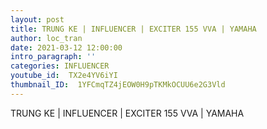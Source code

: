 ```yaml
---
layout: post
title: TRUNG KE | INFLUENCER | EXCITER 155 VVA | YAMAHA
author: loc_tran
date: 2021-03-12 12:00:00
intro_paragraph: ''
categories: INFLUENCER
youtube_id:  TX2e4YV6iYI
thumbnail_ID:  1YFCmqTZ4jEOW0H9pTKMkOCUU6e2G3Vld
---
```

TRUNG KE | INFLUENCER | EXCITER 155 VVA | YAMAHA
